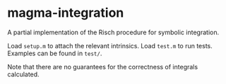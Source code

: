 # magma-integration

A partial implementation of the Risch procedure for symbolic integration.

Load `setup.m` to attach the relevant intrinsics. Load `test.m` to run tests.
Examples can be found in `test/`.

Note that there are no guarantees for the correctness of integrals calculated.
